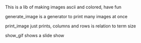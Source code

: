 This is a lib of making images ascii and colored, have fun

generate_image is a generator to print many images at once

print_image just prints, columns and rows is relation to term size

show_gif shows a slide show
